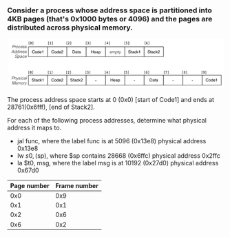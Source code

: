 ### Consider a process whose address space is partitioned into 4KB pages (that's 0x1000 bytes or 4096) and the pages are distributed across physical memory.
![](paged.png)

The process address space starts at 0 (0x0) [start of Code1] and ends at 28761(0x6fff), [end of Stack2].

For each of the following process addresses, determine what physical address it maps to.

- jal func, where the label func is at 5096 (0x13e8)
    physical address 0x13e8
- lw $s0,($sp), where $sp contains 28668 (0x6ffc)
    physical address 0x2ffc
- la $t0, msg, where the label msg is at 10192 (0x27d0)
    physical address 0x67d0

| Page number | Frame number |
|-------------|--------------|
|   0x0       | 0x9          |
|   0x1       | 0x1          |
|   0x2       | 0x6          |
|   0x6       | 0x2          |
